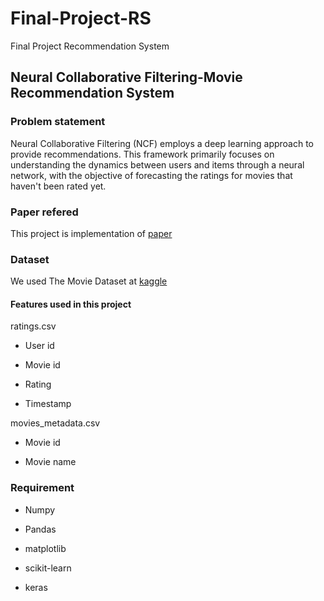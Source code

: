 # Final-Project-RS

Final Project Recommendation System

## Neural Collaborative Filtering-Movie Recommendation System

### Problem statement

Neural Collaborative Filtering (NCF) employs a deep learning approach to provide recommendations. This framework primarily focuses on understanding the dynamics between users and items through a neural network, with the objective of forecasting the ratings for movies that haven't been rated yet.

### Paper refered


This project is implementation of [paper](https://arxiv.org/pdf/1708.05031.pdf)

### Dataset

We used The Movie Dataset at [kaggle](https://www.kaggle.com/datasets/rounakbanik/the-movies-dataset)

#### Features used in this project

ratings.csv 

* User id

* Movie id

* Rating

* Timestamp

movies_metadata.csv

* Movie id

* Movie name

### Requirement

 * Numpy

 * Pandas

 * matplotlib

 * scikit-learn

 * keras